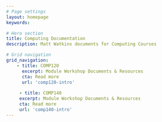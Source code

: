 ```yaml
---
# Page settings
layout: homepage
keywords:

# Hero section
title: Computing Documentation 
description: Matt Watkins documents for Computing Courses

# Grid navigation
grid_navigation:
    - title: COMP120
      excerpt: Module Workshop Documents & Resources
      cta: Read more
      url: 'comp120-intro'
      
     - title: COMP140
     excerpt: Module Workshop Documents & Resources
     cta: Read more
     url: 'comp140-intro'   
---
```



<!--stackedit_data:
eyJoaXN0b3J5IjpbNjQ5MjgzOTI3LC0xNjQ1OTYxODMzLDM0NT
MxMTEzNV19
-->